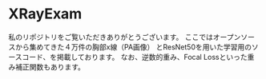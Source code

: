 # XRayExam

私のリポジトリをご覧いただきありがとうございます。
ここではオープンソースから集めてきた４万件の胸部x線（PA画像）
とResNet50を用いた学習用のソースコード、を掲載しております。
なお、逆数的重み、Focal Lossといった重み補正関数もあります。
